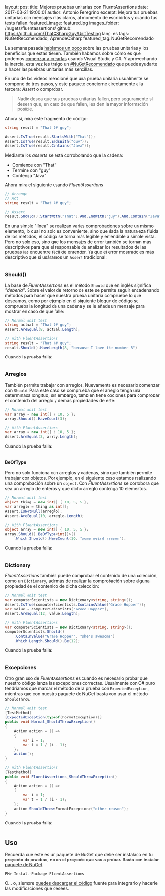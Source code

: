 layout: post
title: Mejores pruebas unitarias con FluentAssertions
date: 2017-03-21 19:00:01
author: Antonio Feregrino
excerpt: Mejora tus pruebas unitarias con mensajes más claros, al momento de escribirlos y cuando tus tests fallan.
featured_image: featured.jpg
images_folder: /nugets/fluentassertions/
github: https://github.com/ThatCSharpGuy/UnitTesting
lang: es
tags: NuGetRecomendado, AprendeCSharp
featured_tag: NuGetRecomendado

La semana pasada <a href="../../tv/pruebas-unitarias">hablamos un poco</a> sobre las pruebas unitarias y los beneficios que estas tienen. También habamos sobre cómo es que podemos <a href="../../tv/pruebas-unitarias-vs">comenzar a crearlas</a> usando Visual Studio y C#. Y aprovechando la inercia, esta vez les traigo un <a href="../../tag/NuGetRecomendado">#NuGetRecomendado</a> que puede ayudarte a hacer las puebras unitarias más sencillas.  

En uno de los videos mencioné que una prueba unitaria usualmente se compone de tres pasos, y este paquete concierne directamente a la tercera: *Assert* o comprobar.  

 > Nadie desea que sus pruebas unitarias fallen, pero seguramente sí desean que, en caso de que fallen, les den la mayor información posible.

Ahora sí, mira este fragmento de código:  

```csharp  
string result = "That C# guy";

Assert.IsTrue(result.StartsWith("That"));
Assert.IsTrue(result.EndsWith("guy"));
Assert.IsTrue(result.Contains("Java"));
```  

Mediante los *asserts* se está corroborando que la cadena:  

 - Comience con "That"  
 - Termine con "guy"  
 - Contenga "Java"  

Ahora mira el siguiente usando *FluentAssertions*  

```csharp  
// Arrange
// Act
string result = "That C# guy";

// Assert
result.Should().StartWith("That").And.EndWith("guy").And.Contain("Java");
```  

En una simple "línea" se realizan varias comprobaciones sobre un mismo elemento, lo cual no solo es conveniente, sino que dada la naturaleza fluida de los métodos, el código se torna más legible y entendible a simple vista. Pero no solo eso, sino que los mensajes de error también se tornan más descriptivos para que el responsable de analizar los resultados de las pruebas las encuentre fácil de entender. Ya que el error mostrado es más descriptivo que si usáramos un `Assert` tradicional:  

<div class="pure-g">
<div class="pure-u-1 pure-u-md-1-2">
<img src="/images/nugets__fluentassertions__normalf.png" title=""Normal 8 char test"" />
</div>
<div class="pure-u-1 pure-u-md-1-2">
<img src="/images/nugets__fluentassertions__faf.png" title=""FluentAssertions 8 char test"" />
</div>  
</div>  

### Should()  
La base de *FluentAssertions* es el método `Should` que en inglés significa *"debería"*. Sobre el valor de retorno de este se permite seguir encadenando métodos para hacer que nuestra prueba unitaria compruebe lo que deseamos, como por ejemplo en el siguiente bloque de código se comprueba la longitud de una cadena y se le añade un mensaje para mostrar en caso de que falle:  
```csharp  
// Normal unit test
string actual = "That C# guy";
Assert.AreEqual(8, actual.Length);

// With FluentAssertions
string result = "That C# guy";
result.Should().HaveLength(8, "because I love the number 8");
```  

Cuando la prueba falla:   

<div class="pure-g">
<div class="pure-u-1 pure-u-md-1-2">
<img src="/images/nugets__fluentassertions__normal8chars.png" title=""Normal 8 char test"" />
</div>
<div class="pure-u-1 pure-u-md-1-2">
<img src="/images/nugets__fluentassertions__fa8chars.png" title=""FluentAssertions 8 char test"" />
</div>  
</div>  

### Arreglos  

También permite trabajar con arreglos. Nuevamente es necesario comenzar con `Should`. Para este caso se comprueba que el arreglo tenga una determinada longitud, sin embargo, también tiene opciones para comprobar el contenido del arreglo y demás propiedades de este:  

```csharp  
// Normal unit test
var array = new int[] { 10, 5 };
array.Should().HaveCount(3);

// With FluentAssertions
var array = new int[] { 10, 5 };
Assert.AreEqual(3, array.Length);
```  

Cuando la prueba falla:   

<div class="pure-g">
<div class="pure-u-1 pure-u-md-1-2">
<img src="/images/nugets__fluentassertions__normalshouldhave3integers.png" title=""Normal should have 3 integers"" />
</div>
<div class="pure-u-1 pure-u-md-1-2">
<img src="/images/nugets__fluentassertions__fashouldhave3integers.png" title=""FluentAssertions should have 3 integers"" />
</div>  
</div>  

#### BeOfType  
Pero no solo funciona con arreglos y cadenas, sino que también permite trabajar con objetos. Por ejemplo, en el siguiente caso estamos realizando una comprobación sobre un `object`. Con *FluentAssertions* se corrobora que sea un arreglo de enteros y que dicho arreglo contenga 10 elementos.  

```csharp  
// Normal unit test
object thing = new int[] { 10, 5, 5 };
var arreglo = thing as int[];
Assert.IsNotNull(arreglo);
Assert.AreEqual(10, arreglo.Length);

// With FluentAssertions
object array = new int[] { 10, 5, 5 };
array.Should().BeOfType<int[]>()
    .Which.Should().HaveCount(10, "some weird reason");
```  

Cuando la prueba falla:  

<div class="pure-g">
<div class="pure-u-1 pure-u-md-1-2">
<img src="/images/nugets__fluentassertions__normalarray10elements.png" title=""Normal should be array of 10 elements"" />
</div>
<div class="pure-u-1 pure-u-md-1-2">
<img src="/images/nugets__fluentassertions__faarray10elements.png" title=""FluentAssertions should be array of 10 elements"" />
</div>  
</div>  

### Dictionary  
*FluentAssertions* también puede comprobar el contenido de una colección, como un `Dictionary`, además de realizar la comprobación sobre alguna propiedad de el contenido de dicha colección:  

```csharp  
// Normal unit test        
var computerScientists = new Dictionary<string, string>();
Assert.IsTrue(computerScientists.ContainsValue("Grace Hopper"));
var value = computerScientists["Grace Hopper"];
Assert.AreEqual(12, value.Length);

// With FluentAssertions
var computerScientists = new Dictionary<string, string>();
computerScientists.Should()
    .ContainValue("Grace Hopper", "she's awesome")
    .Which.Length.Should().Be(12);
```  

Cuando la prueba falla:  

<div class="pure-g">
<div class="pure-u-1 pure-u-md-1-2">
<img src="/images/nugets__fluentassertions__normaldictshouldcontain.png" title=""Normal dictionary"" />
</div>
<div class="pure-u-1 pure-u-md-1-2">
<img src="/images/nugets__fluentassertions__fadictshouldcontain.png" title=""FluentAssertions dictionary"" />
</div>  
</div>  

### Excepciones  

Otro gran uso de *FluentAssertions* es cuando es necesario probar que nuestro código lanza las excepciones correctas. Usualmente con C# puro tendríamos que marcar el método de la prueba con `ExpectedException`, mientras que con nuestro paquete de NuGet basta con usar el método `ShouldThrow`.

```csharp  
// Normal unit test
[TestMethod]
[ExpectedException(typeof(FormatException))]
public void Normal_ShouldThrowException()
{
    Action action = () =>
    {
        var i = 1;
        var t = 1 / (i - 1);
    };
    action();
}

// With FluentAssertions
[TestMethod]
public void FluentAssertions_ShouldThrowException()
{
    Action action = () =>
    {
        var i = 1;
        var t = 1 / (i - 1);
    };
    action.ShouldThrow<FormatException>("other reason");
}
```  

Cuando la prueba falla:  

<div class="pure-g">
<div class="pure-u-1 pure-u-md-1-2">
<img src="/images/nugets__fluentassertions__normalexception.png" title=""Normal exception management"" />
</div>
<div class="pure-u-1 pure-u-md-1-2">
<img src="/images/nugets__fluentassertions__faexception.png" title=""FluentAssertions exception management"" />
</div>  
</div>  

## Uso  
Recuerda que este es un paquete de NuGet que debe ser instalado en tu proyecto de pruebas, no en el proyecto que vas a probar. Basta con instalar  <a href="https://www.nuget.org/packages/FluentAssertions/" target="_blank">paquete de NuGet</a>.

```  
PM> Install-Package FluentAssertions
```  

O... o, siempre <a href="https://github.com/FluentAssertions/FluentAssertions" target="_blank">puedes descargar el código</a> fuente para integrarlo y hacerle las modificaciones que desees.

